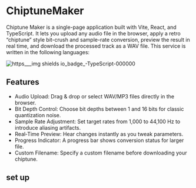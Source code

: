 # ChiptuneMaker
Chiptune Maker is a single-page application built with Vite, React, and TypeScript. It lets you upload any audio file in the browser, apply a retro “chiptune” style bit-crush and sample-rate conversion, preview the result in real time, and download the processed track as a WAV file.
This service is written in the following languages:

![https___img shields io_badge_-TypeScript-000000](https://github.com/user-attachments/assets/690cf2d5-bb08-46b7-98b5-04cd79b66071)


## Features
- Audio Upload: Drag & drop or select WAV/MP3 files directly in the browser.
- Bit Depth Control: Choose bit depths between 1 and 16 bits for classic quantization noise.
- Sample Rate Adjustment: Set target rates from 1,000 to 44,100 Hz to introduce aliasing artifacts.
- Real‑Time Preview: Hear changes instantly as you tweak parameters.
- Progress Indicator: A progress bar shows conversion status for larger file.
- Custom Filename: Specify a custom filename before downloading your chiptune.

## set up

